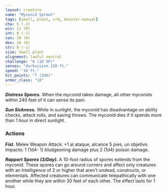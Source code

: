 ```yaml
---
layout: creature
name: "Myconid Sprout"
tags: [small, plant, cr0, monster-manual]
cha: 5 (-3)
wis: 11 (0)
int: 8 (-1)
con: 10 (0)
dex: 10 (0)
str: 8 (-1)
size: Small plant
alignment: lawful neutral
challenge: "0 (10 XP)"
senses: "darkvision 120 ft."
speed: "10 ft."
hit_points: "7 (2d6)"
armor_class: "10"
---
```


***Distress Spores.*** When the myconid takes damage, all other myconids within 240 feet of it can sense its pain.

***Sun Sickness.*** While in sunlight, the myconid has disadvantage on ability checks, attack rolls, and saving throws. The myconid dies if it spends more than 1 hour in direct sunlight.

### Actions

***Fist.*** Melee Weapon Attack: +1 al ataque, alcance 5 pies, un objetivo. Impacto: 1 (1d4- 1) bludgeoning damage plus 2 (1d4) poison damage.

***Rapport Spores (3/Day).*** A 10-foot radius of spores extends from the myconid. These spores can go around corners and affect only creatures with an Intelligence of 2 or higher that aren't undead, constructs, or elementals. Affected creatures can communicate telepathically with one another while they are within 30 feet of each other. The effect lasts for 1 hour.